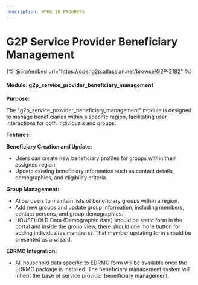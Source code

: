 ```yaml
---
description: WORK IN PROGRESS
---
```


# G2P Service Provider Beneficiary Management



{% @jira/embed url="https://openg2p.atlassian.net/browse/G2P-2182" %}

#### Module: g2p\_service\_provider\_beneficiary\_management

**Purpose:**

The "g2p\_service\_provider\_beneficiary\_management" module is designed to manage beneficiaries within a specific region, facilitating user interactions for both individuals and groups.



**Features:**

**Beneficiary Creation and Update:**

* Users can create new beneficiary profiles for groups within their assigned region.
* Update existing beneficiary information such as contact details, demographics, and eligibility criteria.

**Group Management:**

* Allow users to maintain lists of beneficiary groups within a region.
* Add new groups and update group information, including members, contact persons, and group demographics.
* HOUSEHOLD Data (Demographic data) should be static form in the portal and inside the group view, there should one more button for adding individual(as members). That member updating form should be presented as a wizard.

**EDRMC Integration:**

* All household data specific to EDRMC form will be available once the EDRMC package is installed. The beneficiary management system will inherit the base of service provider beneificiary management.


